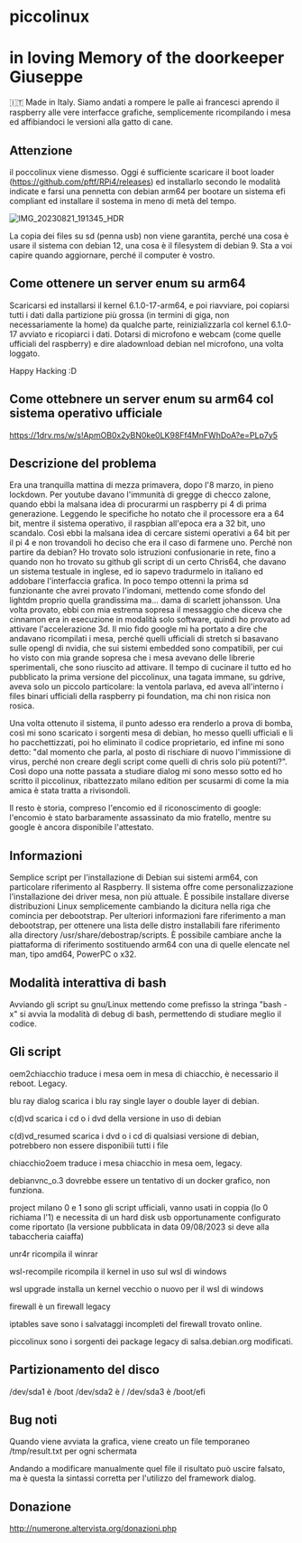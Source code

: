 # piccolinux

# in loving Memory of the doorkeeper Giuseppe

:it: Made in Italy. Siamo andati a rompere le palle ai francesci aprendo il raspberry alle vere interfacce grafiche, semplicemente ricompilando i mesa ed affibiandoci le versioni alla gatto di cane.

## Attenzione

il poccolinux viene dismesso. Oggi é sufficiente scaricare il boot loader (https://github.com/pftf/RPi4/releases) ed installarlo secondo le modalità indicate e farsi una pennetta con debian arm64 per bootare un sistema efi compliant ed installare il sostema in meno di metà del tempo.

![IMG_20230821_191345_HDR](https://github.com/numerunix/piccolinux/assets/49764967/f135994e-92ac-41ef-99d4-8cd650a7c397)

La copia dei files su sd (penna usb) non viene garantita, perché una cosa è usare il sistema con debian 12, una cosa è il filesystem di debian 9.
Sta a voi capire quando aggiornare, perché il computer è vostro.

## Come ottenere un server enum su arm64

Scaricarsi ed installarsi il kernel 6.1.0-17-arm64, e poi riavviare, poi copiarsi tutti i dati dalla partizione più grossa (in termini di giga, non necessariamente la home) da qualche parte, reinizializzarla col kernel 6.1.0-17 avviato e ricopiarci i dati.
Dotarsi di microfono e webcam (come quelle ufficiali del raspberry) e dire aladownload debian nel microfono, una volta loggato.

Happy Hacking :D

## Come ottebnere un server enum su arm64 col sistema operativo ufficiale

https://1drv.ms/w/s!ApmOB0x2yBN0ke0LK98Ff4MnFWhDoA?e=PLp7y5


## Descrizione del problema
Era una tranquilla mattina di mezza primavera, dopo l'8 marzo, in pieno lockdown.
Per youtube davano l'immunità di gregge di checco zalone, quando ebbi la malsana idea di procurarmi un raspberry pi 4 di prima generazione.
Leggendo le specifiche ho notato che il processore era a 64 bit, mentre il sistema operativo, il raspbian all'epoca era a 32 bit, uno scandalo.
Così ebbi la malsana idea di cercare sistemi operativi a 64 bit per il pi 4 e non trovandoli ho deciso che era il caso di farmene uno.
Perché non partire da debian? Ho trovato solo istruzioni confusionarie in rete, fino a quando non ho trovato su github gli script di un certo Chris64, che davano un sistema testuale in inglese, ed io sapevo tradurmelo in italiano ed addobare l'interfaccia grafica.
In poco tempo ottenni la prima sd funzionante che avrei provato l'indomani, mettendo come sfondo del lightdm proprio quella grandissima ma... dama di scarlett johansson.
Una volta provato, ebbi con mia estrema sopresa il messaggio che diceva che cinnamon era in esecuzione in modalità solo software, quindi ho provato ad attivare l'accelerazione 3d.
Il mio fido google mi ha portato a dire che andavano ricompilati i mesa, perché quelli ufficiali di stretch si basavano sulle opengl di nvidia, che sui sistemi embedded sono compatibili, per cui ho visto con mia grande sopresa che i mesa avevano delle librerie sperimentali, che sono riuscito ad attivare.
Il tempo di cucinare il tutto ed ho pubblicato la prima versione del piccolinux, una tagata immane, su gdrive, aveva solo un piccolo particolare: la ventola parlava, ed aveva all'interno i files binari ufficiali della raspberry pi foundation, ma chi non risica non rosica.

Una volta ottenuto il sistema, il punto adesso era renderlo a prova di bomba, così mi sono scaricato i sorgenti mesa di debian, ho messo quelli ufficiali e li ho pacchettizzati, poi ho eliminato il codice proprietario, ed infine mi sono detto: "dal momento che parla, al posto di rischiare di nuovo l'immissione di virus, perché non creare degli script come quelli di chris solo più potenti?". Così dopo una notte passata a studiare dialog mi sono messo sotto ed ho scritto il piccolinux, ribattezzato milano edition per scusarmi di come la mia amica è stata tratta a rivisondoli.

Il resto è storia, compreso l'encomio ed il riconoscimento di google: l'encomio è stato barbaramente assassinato da mio fratello, mentre su google è ancora disponibile l'attestato.

## Informazioni
Semplice script per l'installazione di Debian sui sistemi arm64, con particolare riferimento al Raspberry.
Il sistema offre come personalizzazione l'installazione dei driver mesa, non più attuale.
È possibile installare diverse distribuzioni Linux semplicemente cambiando la dicitura nella riga che comincia per debootstrap.
Per ulteriori informazioni fare riferimento a man debootstrap, per ottenere una lista delle distro installabili fare riferimento alla directory /usr/share/debostrap/scripts.
È possibile cambiare anche la piattaforma di riferimento sostituendo arm64 con una di quelle elencate nel man, tipo amd64, PowerPC o x32.

## Modalità interattiva di bash

Avviando gli script su gnu/Linux mettendo come prefisso la stringa "bash -x" si avvia la modalità di debug di bash, permettendo di studiare meglio il codice.

## Gli script
oem2chiacchio traduce i mesa oem in mesa di chiacchio, è necessario il reboot. Legacy.

blu ray dialog scarica i blu ray single layer o double layer di debian.

c(d)vd scarica i cd o i dvd della versione in uso di debian

c(d)vd_resumed scarica i dvd o i cd di qualsiasi versione di debian, potrebbero non essere disponibiiì tutti i file

chiacchio2oem traduce i mesa chiacchio in mesa oem, legacy.

debianvnc_o.3 dovrebbe essere un tentativo di un docker grafico, non funziona.

project milano 0 e 1 sono gli script ufficiali, vanno usati in coppia (lo 0 richiama l'1) e necessita di un hard disk usb opportunamente configurato come riportato (la versione pubblicata in data 09/08/2023 si deve alla tabaccheria caiaffa)

unr4r ricompila il winrar

wsl-recompile ricompila il kernel in uso sul wsl di windows

wsl upgrade installa un kernel vecchio o nuovo per il wsl di windows

firewall è un firewall legacy

iptables save sono i salvataggi incompleti del firewall trovato online.

piccolinux sono i sorgenti dei package legacy di salsa.debian.org modificati.

## Partizionamento del disco
/dev/sda1 è /boot
/dev/sda2 è /
/dev/sda3 è /boot/efi


## Bug noti
Quando viene avviata la grafica, viene creato un file temporaneo /tmp/result.txt per ogni schermata
 
Andando a modificare manualmente quel file il risultato può uscire falsato, ma è questa la sintassi corretta per l'utilizzo del framework dialog.
 
## Donazione

http://numerone.altervista.org/donazioni.php
